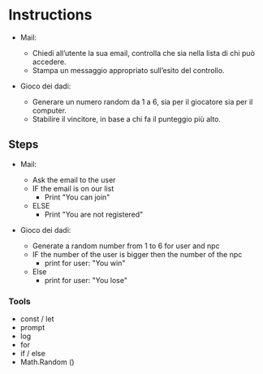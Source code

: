 # Instructions

- Mail:
    - Chiedi all’utente la sua email, controlla che sia nella lista di chi può accedere. 
    - Stampa un messaggio appropriato sull’esito del controllo.

- Gioco dei dadi:
    - Generare un numero random da 1 a 6, sia per il giocatore sia per il computer. 
    - Stabilire il vincitore, in base a chi fa il punteggio più alto.

## Steps

- Mail:
    - Ask the email to the user
    - IF the email is on our list
        - Print "You can join"
    - ELSE 
        - Print "You are not registered"

- Gioco dei dadi:
    - Generate a random number from 1 to 6 for user and npc
    - IF the number of the user is bigger then the number of the npc
        - print for user: "You win"
    - Else
        - print for user: "You lose"

### Tools

- const / let
- prompt
- log
- for
- if / else
- Math.Random ()